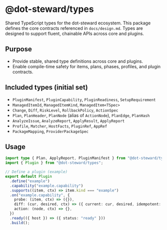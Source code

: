 # @dot-steward/types

Shared TypeScript types for the dot-steward ecosystem. This package defines the core contracts referenced in `docs/design.md`. Types are designed to support fluent, chainable APIs across core and plugins.

## Purpose
- Provide stable, shared type definitions across core and plugins.
- Enable compile-time safety for items, plans, phases, profiles, and plugin contracts.

## Included types (initial set)
- `PluginManifest`, `PluginCapability`, `PluginReadiness`, `SetupRequirement`
- `ManagedItemId`, `ManagedItemKind`, `ManagedItem<TSpec>`
- `Change`, `Diff`, `RiskLevel`, `RollbackPolicy`, `ActionSpec`
- `Plan`, `PlanHeader`, `PlanNode` (alias of `ActionNode`), `PlanEdge`, `PlanHash`
- `AnalyzeIssue`, `AnalyzeReport`, `ApplyResult`, `ApplyReport`
- `Profile`, `Matcher`, `HostFacts`, `PluginRef`, `AppRef`
- `PackageMapping`, `ProviderPackageSpec`

## Usage
```ts
import type { Plan, ApplyReport, PluginManifest } from "@dot-steward/types";
import { Plugin } from "@dot-steward/types";

// Define a plugin (example)
export default Plugin
  .define("example")
  .capability("example.capability")
  .supports((item, ctx) => item.kind === "example")
  .on("example.capability", {
    probe: (item, ctx) => ({}),
    diff: (cur, desired, ctx) => ({ current: cur, desired, idempotent: true }),
    action: (node, ctx) => {},
  })
  .ready(({ host }) => ({ status: "ready" }))
  .build();
```
